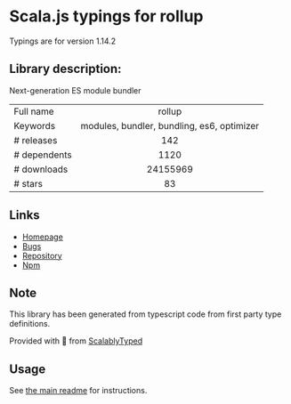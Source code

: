 
# Scala.js typings for rollup

Typings are for version 1.14.2

## Library description:
Next-generation ES module bundler

|                    |                 |
| ------------------ | :-------------: |
| Full name          | rollup |
| Keywords           | modules, bundler, bundling, es6, optimizer |
| # releases         | 142 |
| # dependents       | 1120 |
| # downloads        | 24155969 |
| # stars            | 83 |

## Links
- [Homepage](https://github.com/rollup/rollup)
- [Bugs](https://github.com/rollup/rollup/issues)
- [Repository](https://github.com/rollup/rollup)
- [Npm](https://www.npmjs.com/package/rollup)
    


## Note
This library has been generated from typescript code from first party type definitions.

Provided with :purple_heart: from [ScalablyTyped](https://github.com/oyvindberg/ScalablyTyped)

## Usage
See [the main readme](../../readme.md) for instructions.


